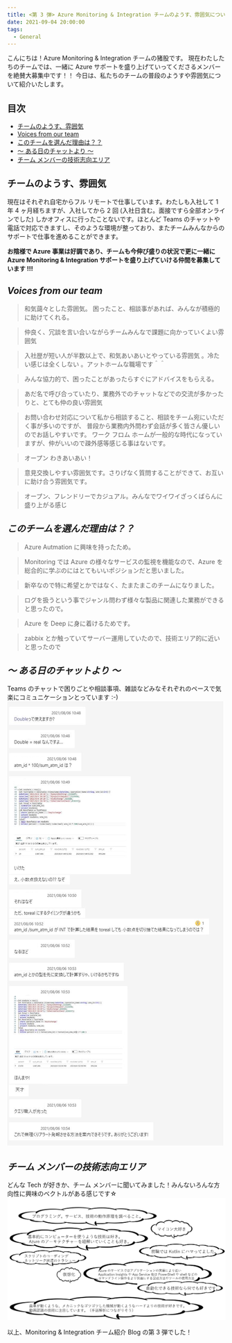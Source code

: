 ```yaml
---
title: <第 3 弾> Azure Monitoring & Integration チームのようす、雰囲気について
date: 2021-09-04 20:00:00
tags:
  - General
---
```


こんにちは！Azure Monitoring & Integration チームの猪股です。
現在わたしたちのチームでは、一緒に Azure サポートを盛り上げていってくださるメンバーを絶賛大募集中です！！
今日は、私たちのチームの普段のようすや雰囲気について紹介いたします。
<!-- more -->

## 目次
- [チームのようす、雰囲気](#チームのようす、雰囲気)
- [Voices from our team](#Voices-from-our-team)
- [このチームを選んだ理由は？？](#このチームを選んだ理由は？？)
- [～ ある日のチャットより ～](#～-ある日のチャットより-～)
- [チーム メンバーの技術志向エリア](#チーム-メンバーの技術志向エリア)

## チームのようす、雰囲気
現在はそれぞれ自宅からフル リモートで仕事しています。わたしも入社して 1 年 4 ヶ月経ちますが、入社してから 2 回 (入社日含む。面接ですら全部オンラインでした) しかオフィスに行ったことないです。ほとんど Teams のチャットや電話で対応できますし、そのような環境が整っており、またチームみんなからのサポートで仕事を進めることができます。

__お陰様で Azure 事業は好調であり、チームも今伸び盛りの状況で更に一緒に Azure Monitoring & Integration サポートを盛り上げていける仲間を募集しています !!!__



## ***Voices from our team***

> 和気藹々とした雰囲気。 困ったこと、相談事があれば、みんなが積極的に助けてくれる。

> 仲良く、冗談を言い合いながらチームみんなで課題に向かっていくよい雰囲気

> 入社歴が短い人が半数以上で、和気あいあいとやっている雰囲気 。冷たい感じは全くしない 。アットホームな職場です＾＾

> みんな協力的で、困ったことがあったらすぐにアドバイスをもらえる。

> あだ名で呼び合っていたり、業務外でのチャットなどでの交流が多かったりと、とても仲の良い雰囲気

> お問い合わせ対応について私から相談すること、相談をチーム宛にいただく事が多いのですが、 普段から業務内外問わず会話が多く皆さん優しいのでお話しやすいです。 ワーク フロム ホームが一般的な時代になっていますが、仲がいいので疎外感等感じる事はないです。

> オープン わきあいあい！

> 意見交換しやすい雰囲気です。さりげなく質問することができて、お互いに助け合う雰囲気です。

> オープン、フレンドリーでカジュアル。みんなでワイワイざっくばらんに盛り上がる感じ


## ***このチームを選んだ理由は？？***

> Azure Autmation に興味を持ったため。

> Monitoring では Azure の様々なサービスの監視を機能なので、Azure を総合的に学ぶのにはとてもいいポジションだと思いました。

> 新卒なので特に希望とかではなく、たまたまこのチームになりました。

> ログを扱うという事でジャンル問わず様々な製品に関連した業務ができると思ったので。

> Azure を Deep に身に着けるためです。

> zabbix とか触っていてサーバー運用していたので、技術エリア的に近いと思ったので


## ***～ ある日のチャットより ～***
Teams のチャットで困りごとや相談事項、雑談などみなそれぞれのペースで気楽にコミュニケーションとっています :-)
![](./OurTeamAtmosphere/chat.png)


## ***チーム メンバーの技術志向エリア***
どんな Tech が好きか、チーム メンバーに聞いてみました！みんないろんな方向性に興味のベクトルがある感じです☆
![](./OurTeamAtmosphere/techarea.png)

<!--
> プログラミング。サービス、技術の動作原理を調べること。
> マイコン大好き
> 基本的にコンピューターを使うような技術は好き。 Azure のアーキテクチャーを紐解いていくことも好き。
> 前職では Kotlin にハマってました。
> 歯車が動くような、メカニックなゴツゴツした機械が動くようなハードよりの技術が好きです。 動画認識の技術に注目しています。（手話解析につながりそう）
> 仮想化
> Azure のサービスではアプリケーションの実装により近い Application Insights や App Service 他は PowerShell や shell などのコマンドライン操作をより快適にする記述方法やツールの使用方法
> 自動化できる技術なら何でも好きです。
> スクリプトのコーディング　ネットワーク関連のトラシュー
-->

以上、Monitoring & Integration チーム紹介 Blog の第 3 弾でした！
